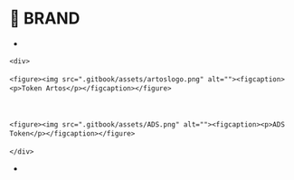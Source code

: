 # 🤝 BRAND

*

    <div>

    <figure><img src=".gitbook/assets/artoslogo.png" alt=""><figcaption><p>Token Artos</p></figcaption></figure>

     

    <figure><img src=".gitbook/assets/ADS.png" alt=""><figcaption><p>ADS Token</p></figcaption></figure>

    </div>
*

